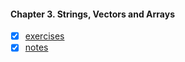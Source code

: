 #### Chapter 3. Strings, Vectors and Arrays
- [x] [exercises](doc/ch03_exercises.md)
- [x] [notes](doc/ch03_notes.md)